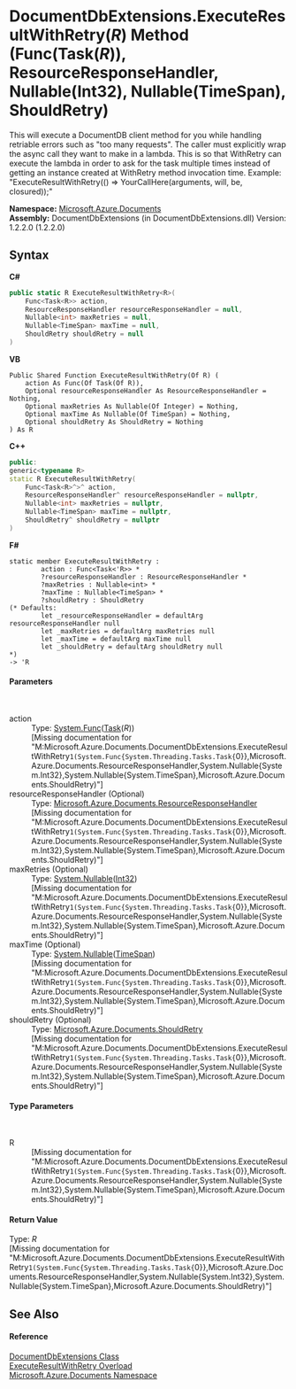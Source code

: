# DocumentDbExtensions.ExecuteResultWithRetry(*R*) Method (Func(Task(*R*)), ResourceResponseHandler, Nullable(Int32), Nullable(TimeSpan), ShouldRetry)
 

This will execute a DocumentDB client method for you while handling retriable errors such as "too many requests". The caller must explicitly wrap the async call they want to make in a lambda. This is so that WithRetry can execute the lambda in order to ask for the task multiple times instead of getting an instance created at WithRetry method invocation time. Example: "ExecuteResultWithRetry(() => YourCallHere(arguments, will, be, closured));"

**Namespace:**&nbsp;<a href="856b2e23-9c8b-2618-f913-67d85d500616">Microsoft.Azure.Documents</a><br />**Assembly:**&nbsp;DocumentDbExtensions (in DocumentDbExtensions.dll) Version: 1.2.2.0 (1.2.2.0)

## Syntax

**C#**<br />
``` C#
public static R ExecuteResultWithRetry<R>(
	Func<Task<R>> action,
	ResourceResponseHandler resourceResponseHandler = null,
	Nullable<int> maxRetries = null,
	Nullable<TimeSpan> maxTime = null,
	ShouldRetry shouldRetry = null
)

```

**VB**<br />
``` VB
Public Shared Function ExecuteResultWithRetry(Of R) ( 
	action As Func(Of Task(Of R)),
	Optional resourceResponseHandler As ResourceResponseHandler = Nothing,
	Optional maxRetries As Nullable(Of Integer) = Nothing,
	Optional maxTime As Nullable(Of TimeSpan) = Nothing,
	Optional shouldRetry As ShouldRetry = Nothing
) As R
```

**C++**<br />
``` C++
public:
generic<typename R>
static R ExecuteResultWithRetry(
	Func<Task<R>^>^ action, 
	ResourceResponseHandler^ resourceResponseHandler = nullptr, 
	Nullable<int> maxRetries = nullptr, 
	Nullable<TimeSpan> maxTime = nullptr, 
	ShouldRetry^ shouldRetry = nullptr
)
```

**F#**<br />
``` F#
static member ExecuteResultWithRetry : 
        action : Func<Task<'R>> * 
        ?resourceResponseHandler : ResourceResponseHandler * 
        ?maxRetries : Nullable<int> * 
        ?maxTime : Nullable<TimeSpan> * 
        ?shouldRetry : ShouldRetry 
(* Defaults:
        let _resourceResponseHandler = defaultArg resourceResponseHandler null
        let _maxRetries = defaultArg maxRetries null
        let _maxTime = defaultArg maxTime null
        let _shouldRetry = defaultArg shouldRetry null
*)
-> 'R 

```


#### Parameters
&nbsp;<dl><dt>action</dt><dd>Type: <a href="http://msdn2.microsoft.com/en-us/library/bb534960" target="_blank">System.Func</a>(<a href="http://msdn2.microsoft.com/en-us/library/dd321424" target="_blank">Task</a>(*R*))<br />\[Missing <param name="action"/> documentation for "M:Microsoft.Azure.Documents.DocumentDbExtensions.ExecuteResultWithRetry``1(System.Func{System.Threading.Tasks.Task{``0}},Microsoft.Azure.Documents.ResourceResponseHandler,System.Nullable{System.Int32},System.Nullable{System.TimeSpan},Microsoft.Azure.Documents.ShouldRetry)"\]</dd><dt>resourceResponseHandler (Optional)</dt><dd>Type: <a href="5c3d36d5-6567-c30c-f2f9-a7c27d4eecfa">Microsoft.Azure.Documents.ResourceResponseHandler</a><br />\[Missing <param name="resourceResponseHandler"/> documentation for "M:Microsoft.Azure.Documents.DocumentDbExtensions.ExecuteResultWithRetry``1(System.Func{System.Threading.Tasks.Task{``0}},Microsoft.Azure.Documents.ResourceResponseHandler,System.Nullable{System.Int32},System.Nullable{System.TimeSpan},Microsoft.Azure.Documents.ShouldRetry)"\]</dd><dt>maxRetries (Optional)</dt><dd>Type: <a href="http://msdn2.microsoft.com/en-us/library/b3h38hb0" target="_blank">System.Nullable</a>(<a href="http://msdn2.microsoft.com/en-us/library/td2s409d" target="_blank">Int32</a>)<br />\[Missing <param name="maxRetries"/> documentation for "M:Microsoft.Azure.Documents.DocumentDbExtensions.ExecuteResultWithRetry``1(System.Func{System.Threading.Tasks.Task{``0}},Microsoft.Azure.Documents.ResourceResponseHandler,System.Nullable{System.Int32},System.Nullable{System.TimeSpan},Microsoft.Azure.Documents.ShouldRetry)"\]</dd><dt>maxTime (Optional)</dt><dd>Type: <a href="http://msdn2.microsoft.com/en-us/library/b3h38hb0" target="_blank">System.Nullable</a>(<a href="http://msdn2.microsoft.com/en-us/library/269ew577" target="_blank">TimeSpan</a>)<br />\[Missing <param name="maxTime"/> documentation for "M:Microsoft.Azure.Documents.DocumentDbExtensions.ExecuteResultWithRetry``1(System.Func{System.Threading.Tasks.Task{``0}},Microsoft.Azure.Documents.ResourceResponseHandler,System.Nullable{System.Int32},System.Nullable{System.TimeSpan},Microsoft.Azure.Documents.ShouldRetry)"\]</dd><dt>shouldRetry (Optional)</dt><dd>Type: <a href="fd8841db-a84c-d819-ba43-6a0f45838100">Microsoft.Azure.Documents.ShouldRetry</a><br />\[Missing <param name="shouldRetry"/> documentation for "M:Microsoft.Azure.Documents.DocumentDbExtensions.ExecuteResultWithRetry``1(System.Func{System.Threading.Tasks.Task{``0}},Microsoft.Azure.Documents.ResourceResponseHandler,System.Nullable{System.Int32},System.Nullable{System.TimeSpan},Microsoft.Azure.Documents.ShouldRetry)"\]</dd></dl>

#### Type Parameters
&nbsp;<dl><dt>R</dt><dd>\[Missing <typeparam name="R"/> documentation for "M:Microsoft.Azure.Documents.DocumentDbExtensions.ExecuteResultWithRetry``1(System.Func{System.Threading.Tasks.Task{``0}},Microsoft.Azure.Documents.ResourceResponseHandler,System.Nullable{System.Int32},System.Nullable{System.TimeSpan},Microsoft.Azure.Documents.ShouldRetry)"\]</dd></dl>

#### Return Value
Type: *R*<br />\[Missing <returns> documentation for "M:Microsoft.Azure.Documents.DocumentDbExtensions.ExecuteResultWithRetry``1(System.Func{System.Threading.Tasks.Task{``0}},Microsoft.Azure.Documents.ResourceResponseHandler,System.Nullable{System.Int32},System.Nullable{System.TimeSpan},Microsoft.Azure.Documents.ShouldRetry)"\]

## See Also


#### Reference
<a href="2e7c24fb-f7c9-2314-1ff8-386e1be4f471">DocumentDbExtensions Class</a><br /><a href="ef331fb0-f84b-ef9d-814a-ad9316304bff">ExecuteResultWithRetry Overload</a><br /><a href="856b2e23-9c8b-2618-f913-67d85d500616">Microsoft.Azure.Documents Namespace</a><br />